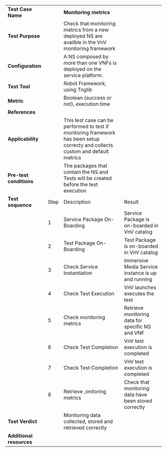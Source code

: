 |||||
| :--- | :--- | :--- | :--- |
| __Test Case Name__ | | __Monitoring metrics__ | |
| __Test Purpose__ | | Check that monitoring metrics from a new deployed NS are availble in the VnV monitoring framework | |
| __Configuration__ | |A NS composed by more than one VNFs is deployed on the service platform. | |
| __Test Tool__ | | Robot Framework, using Tnglib| |
| __Metric__ | | Boolean (success or not), execution time | |
| __References__ | | | |
| __Applicability__ | | This test case can be performed to test if monitoring framework has been setup correcty and collects custom and default metrics | |
| __Pre-test conditions__ | | The packages that contain the NS and Tests will be created before the test execution| |
| __Test sequence__ | Step | Description | Result |
| | 1 | Service Package On-Boarding |Service Package is on-boarded in VnV catalog |
| | 2 | Test Package On-Boarding | Test Package is on-boarded in VnV catalog | 
| | 3 | Check Service Instantiation | Immersive Media Service instance is up and running | 
| | 4 | Check Test Execution | VnV launches executes the test |
| | 5 | Check monitoring metrics | Retrieve monitoring data for specific NS and VNF |
| | 6 | Check Test Completion | VnV test execution is completed |
| | 7 | Check Test Completion | VnV test execution is completed |
| | 8 | Retrieve ,onitoring metrics | Check that monitoring data have been stored correctly |
| __Test Verdict__ | | Monitoring data collected, stored and retrieved correctly | |
| __Additional resources__ | | | |